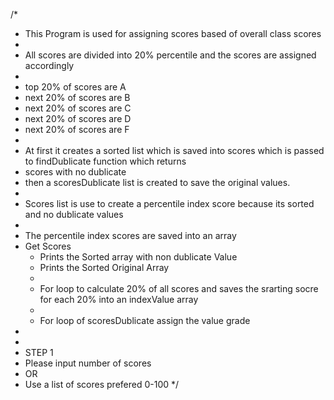 /*
 * This Program is used for assigning scores based of overall class scores
 * 
 * All scores are divided into 20% percentile and the scores are assigned accordingly
 * 
 * top 20% of scores are A
 * next 20% of scores are B
 * next 20% of scores are C
 * next 20% of scores are D
 * next 20% of scores are F
 * 
 * At first it creates a sorted list which is saved into scores which is passed to findDublicate function which returns 
 * scores with no dublicate
 * then a scoresDublicate list is created to save the original values.
 * 
 *  Scores list is use to create a percentile index score because its sorted and no dublicate values 
 *  
 *  The percentile  index scores are saved into an array
 *  Get Scores
	 * Prints the Sorted array with non dublicate Value
	 * Prints the Sorted Original Array  
	 * 
	 * For loop to calculate 20% of all scores and saves the srarting socre for each 20% into an indexValue array
	 * 
	 * For loop of scoresDublicate assign the value grade 
 *  
 * 
 * STEP 1
 *   Please input number of scores 
 *   OR
 *   Use a list of scores prefered 0-100
 */

